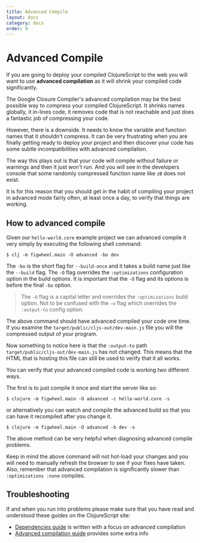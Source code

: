 ```yaml
---
title: Advanced Compile
layout: docs
category: docs
order: 9
---
```


# Advanced Compile

<div class="lead-in">If you are going to deploy your compiled
ClojureScript to the web you will want to use <strong>advanced
compilation</strong> as it will shrink your compiled code
significantly.</div>

The Google Closure Compiler's advanced compilation may be the best
possible way to compress your compiled ClojureScript. It shrinks names
globally, it in-lines code, it removes code that is not reachable and
just does a fantastic job of compressing your code.

However, there is a downside. It needs to know the variable and
function names that it shouldn't compress. It can be very frustrating
when you are finally getting ready to deploy your project and then
discover your code has some subtle incompatibilities with advanced
compilation.

The way this plays out is that your code will compile without failure
or warnings and then it just won't run. And you will see in the
developers console that some randomly compressed function name like
`zB` does not exist.

It is for this reason that you should get in the habit of compiling
your project in advanced mode fairly often, at least once a day, to
verify that things are working.

## How to advanced compile

Given our `hello-world.core` example project we can advanced compile
it very simply by executing the following shell command:

```shell
$ clj -m figwheel.main -O advanced -bo dev
```

The `-bo` is the short flag for `--build-once` and it takes a build
name just like the `--build` flag. The `-O` flag overrides the
`:optimizations` configuration option in the build options. It is
important that the `-O` flag and its options is before the final `-bo` option.

> The `-O` flag is a capital letter and overrides the `:optimizations`
> build option. Not to be confused with the `-o` flag which overrides
> the `:output-to` config option.

The above command should have advanced compiled your code one time. If
you examine the `target/public/cljs-out/dev-main.js` file you will the
compressed output of your program.

Now something to notice here is that the `:output-to` path
`target/public/cljs-out/dev-main.js` has not changed. This means that
the HTML that is hosting this file can still be used to verify that it
all works.

You can verify that your advanced compiled code is working two
different ways.

The first is to just compile it once and start the server like so:

```shell
$ clojure -m figwheel.main -O advanced -c hello-world.core -s
```

or alternatively you can watch and compile the advanced build so that
you can have it recompiled after you change it.

```shell
$ clojure -m figwheel.main -O advanced -b dev -s
```

The above method can be very helpful when diagnosing advanced
compile problems.

Keep in mind the above command will not hot-load your changes and you
will need to manually refresh the browser to see if your fixes have
taken. Also, remember that advanced compilation is significantly
slower than `:optimizations :none` compiles.

## Troubleshooting

If and when you run into problems please make sure that you have read
and understood these guides on the ClojureScript site:

* [Dependencies guide][dependencies-guide] is written with a focus on advanced compilation
* [Advanced compilation guide][advanced-guide] provides some extra info

[dependencies-guide]: https://clojurescript.org/reference/dependencies
[advanced-guide]: https://clojurescript.org/reference/advanced-compilation

